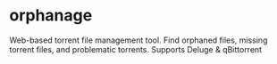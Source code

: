 # orphanage
Web-based torrent file management tool. Find orphaned files, missing torrent files, and problematic torrents. Supports Deluge &amp; qBittorrent 
